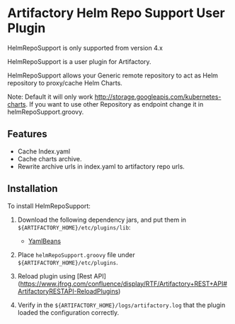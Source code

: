 
Artifactory Helm Repo Support User Plugin
=========================================

HelmRepoSupport is only supported from version 4.x

HelmRepoSupport is a user plugin for Artifactory.

HelmRepoSupport allows your Generic remote repository to act as Helm repository to proxy/cache Helm Charts.

Note: Default it will only work http://storage.googleapis.com/kubernetes-charts. If you want to use other Repository as endpoint change it in helmRepoSupport.groovy.

Features
--------

- Cache Index.yaml
- Cache charts archive.
- Rewrite archive urls in index.yaml to artifactory repo urls.

Installation
------------

To install HelmRepoSupport:

1. Download the following dependency jars, and put them in
   `${ARTIFACTORY_HOME}/etc/plugins/lib`:
   * [YamlBeans](https://bintray.com/bintray/jcenter/com.esotericsoftware.yamlbeans%3Ayamlbeans/1.06#files)

2. Place `helmRepoSupport.groovy` file under `${ARTIFACTORY_HOME}/etc/plugins`.

3. Reload plugin using [Rest API] (https://www.jfrog.com/confluence/display/RTF/Artifactory+REST+API#ArtifactoryRESTAPI-ReloadPlugins)

4. Verify in the `${ARTIFACTORY_HOME}/logs/artifactory.log` that the plugin
   loaded the configuration correctly.
   
